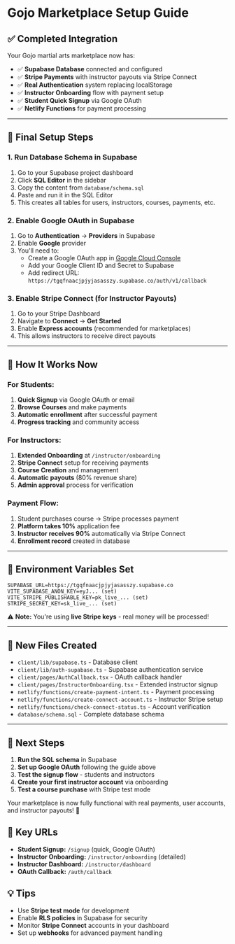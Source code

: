 # Gojo Marketplace Setup Guide

## ✅ **Completed Integration**

Your Gojo martial arts marketplace now has:

- ✅ **Supabase Database** connected and configured
- ✅ **Stripe Payments** with instructor payouts via Stripe Connect
- ✅ **Real Authentication** system replacing localStorage
- ✅ **Instructor Onboarding** flow with payment setup
- ✅ **Student Quick Signup** via Google OAuth
- ✅ **Netlify Functions** for payment processing

---

## 🔧 **Final Setup Steps**

### 1. **Run Database Schema in Supabase**

1. Go to your Supabase project dashboard
2. Click **SQL Editor** in the sidebar
3. Copy the content from `database/schema.sql`
4. Paste and run it in the SQL Editor
5. This creates all tables for users, instructors, courses, payments, etc.

### 2. **Enable Google OAuth in Supabase**

1. Go to **Authentication** → **Providers** in Supabase
2. Enable **Google** provider
3. You'll need to:
   - Create a Google OAuth app in [Google Cloud Console](https://console.cloud.google.com/)
   - Add your Google Client ID and Secret to Supabase
   - Add redirect URL: `https://tgqfnaacjpjyjasasszy.supabase.co/auth/v1/callback`

### 3. **Enable Stripe Connect (for Instructor Payouts)**

1. Go to your Stripe Dashboard
2. Navigate to **Connect** → **Get Started**
3. Enable **Express accounts** (recommended for marketplaces)
4. This allows instructors to receive direct payouts

---

## 🚀 **How It Works Now**

### **For Students:**

1. **Quick Signup** via Google OAuth or email
2. **Browse Courses** and make payments
3. **Automatic enrollment** after successful payment
4. **Progress tracking** and community access

### **For Instructors:**

1. **Extended Onboarding** at `/instructor/onboarding`
2. **Stripe Connect** setup for receiving payments
3. **Course Creation** and management
4. **Automatic payouts** (80% revenue share)
5. **Admin approval** process for verification

### **Payment Flow:**

1. Student purchases course → Stripe processes payment
2. **Platform takes 10%** application fee
3. **Instructor receives 90%** automatically via Stripe Connect
4. **Enrollment record** created in database

---

## 🔑 **Environment Variables Set**

```
SUPABASE_URL=https://tgqfnaacjpjyjasasszy.supabase.co
VITE_SUPABASE_ANON_KEY=eyJ... (set)
VITE_STRIPE_PUBLISHABLE_KEY=pk_live_... (set)
STRIPE_SECRET_KEY=sk_live_... (set)
```

⚠️ **Note:** You're using **live Stripe keys** - real money will be processed!

---

## 📁 **New Files Created**

- `client/lib/supabase.ts` - Database client
- `client/lib/auth-supabase.ts` - Supabase authentication service
- `client/pages/AuthCallback.tsx` - OAuth callback handler
- `client/pages/InstructorOnboarding.tsx` - Extended instructor signup
- `netlify/functions/create-payment-intent.ts` - Payment processing
- `netlify/functions/create-connect-account.ts` - Instructor Stripe setup
- `netlify/functions/check-connect-status.ts` - Account verification
- `database/schema.sql` - Complete database schema

---

## 🎯 **Next Steps**

1. **Run the SQL schema** in Supabase
2. **Set up Google OAuth** following the guide above
3. **Test the signup flow** - students and instructors
4. **Create your first instructor account** via onboarding
5. **Test a course purchase** with Stripe test mode

Your marketplace is now fully functional with real payments, user accounts, and instructor payouts! 🎉

## 🔗 **Key URLs**

- **Student Signup:** `/signup` (quick, Google OAuth)
- **Instructor Onboarding:** `/instructor/onboarding` (detailed)
- **Instructor Dashboard:** `/instructor/dashboard`
- **OAuth Callback:** `/auth/callback`

## 💡 **Tips**

- Use **Stripe test mode** for development
- Enable **RLS policies** in Supabase for security
- Monitor **Stripe Connect** accounts in your dashboard
- Set up **webhooks** for advanced payment handling
